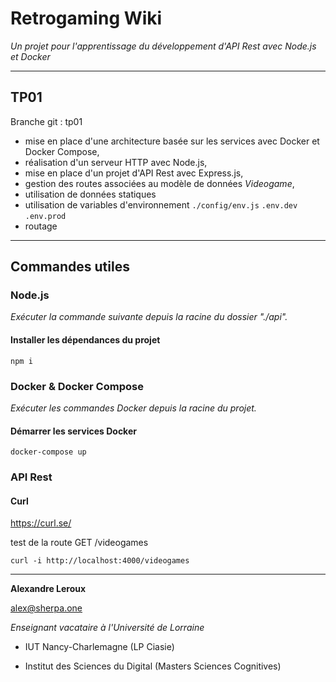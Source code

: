 # Retrogaming Wiki

_Un projet pour l'apprentissage du développement d'API Rest avec Node.js et Docker_

---

## TP01

Branche git : tp01

- mise en place d'une architecture basée sur les services avec Docker et Docker Compose,
- réalisation d'un serveur HTTP avec Node.js,
- mise en place d'un projet d'API Rest avec Express.js,
- gestion des routes associées au modèle de données _Videogame_,
- utilisation de données statiques
- utilisation de variables d'environnement `./config/env.js` `.env.dev` `.env.prod`
- routage

---

## Commandes utiles

### Node.js

_Exécuter la commande suivante depuis la racine du dossier "./api"._

#### Installer les dépendances du projet

```
npm i
```

### Docker & Docker Compose

_Exécuter les commandes Docker depuis la racine du projet._

#### Démarrer les services Docker

```
docker-compose up
```

### API Rest

#### Curl

https://curl.se/

test de la route GET /videogames
```
curl -i http://localhost:4000/videogames
```
---

__Alexandre Leroux__

alex@sherpa.one

_Enseignant vacataire à l'Université de Lorraine_

- IUT Nancy-Charlemagne (LP Ciasie)

- Institut des Sciences du Digital (Masters Sciences Cognitives)